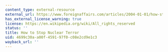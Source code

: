 ```yaml
---
content_type: external-resource
external_url: https://www.foreignaffairs.com/articles/2004-01-01/how-stop-nuclear-terror
has_external_license_warning: true
license: https://en.wikipedia.org/wiki/All_rights_reserved
status: ''
title: How to Stop Nuclear Terror
uid: 4699c30a-a00f-4591-97f0-c08e2cd9e1c3
wayback_url: ''
---
```

